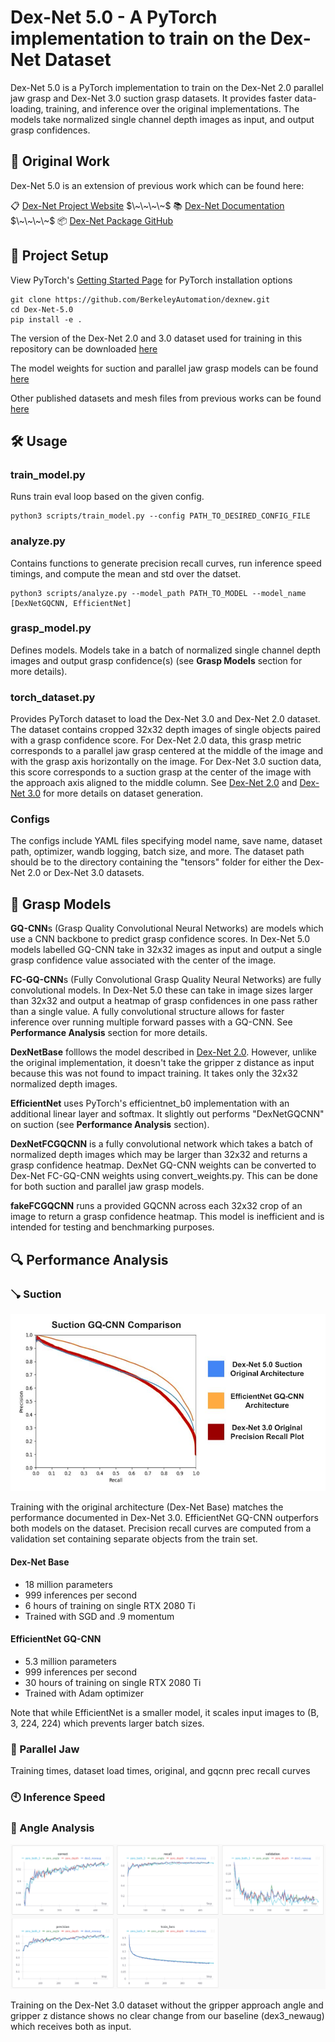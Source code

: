 # Dex-Net 5.0 - A PyTorch implementation to train on the Dex-Net Dataset
Dex-Net 5.0 is a PyTorch implementation to train on the Dex-Net 2.0 parallel jaw grasp and Dex-Net 3.0 suction grasp datasets. It provides faster data-loading, training, and inference over the original implementations. The models take normalized single channel depth images as input, and output grasp confidences.

## 📝 Original Work
Dex-Net 5.0 is an extension of previous work which can be found here:

📋 [Dex-Net Project Website](https://berkeleyautomation.github.io/dex-net/) $\~\~\~\~$ 📚 [Dex-Net Documentation](https://berkeleyautomation.github.io/dex-net/code.html)  $\~\~\~\~$ 📦 [Dex-Net Package GitHub](https://github.com/BerkeleyAutomation/dex-net)

## 🚧 Project Setup

View PyTorch's [Getting Started Page](https://pytorch.org/get-started/locally/) for PyTorch installation options

```
git clone https://github.com/BerkeleyAutomation/dexnew.git
cd Dex-Net-5.0
pip install -e .
```

The version of the Dex-Net 2.0 and 3.0 dataset used for training in this repository can be downloaded [here](https://drive.google.com/file/d/1sQakDHBZDr9tZECQH6xS0BnhzS5nNRJG/view?usp=sharing) 

The model weights for suction and parallel jaw grasp models can be found [here](https://drive.google.com/drive/folders/1FKs4O_Ss6NIEOa5PqrsZL8kbmZ_JxkuB?usp=sharing)

Other published datasets and mesh files from previous works can be found [here](https://drive.google.com/drive/u/1/folders/1-6o1-AlZs-1WWLreMa1mbWnXoeIEi14t)


## 🛠️ Usage

### train_model.py

Runs train eval loop based on the given config.

```
python3 scripts/train_model.py --config PATH_TO_DESIRED_CONFIG_FILE
```

### analyze.py

Contains functions to generate precision recall curves, run inference speed timings, and compute the mean and std over the datset.
```
python3 scripts/analyze.py --model_path PATH_TO_MODEL --model_name [DexNetGQCNN, EfficientNet]
```

### grasp_model.py

Defines models. Models take in a batch of normalized single channel depth images and output grasp confidence(s) (see **Grasp Models** section for more details).

### torch_dataset.py

Provides PyTorch dataset to load the Dex-Net 3.0 and Dex-Net 2.0 dataset. The dataset contains cropped 32x32 depth images of single objects paired with a grasp confidence score. For Dex-Net 2.0 data, this grasp metric corresponds to a parallel jaw grasp centered at the middle of the image and with the grasp axis horizontally on the image. For Dex-Net 3.0 suction data, this score corresponds to a suction grasp at the center of the image with the approach axis aligned to the middle column. See [Dex-Net 2.0](https://arxiv.org/abs/1703.09312) and [Dex-Net 3.0](https://arxiv.org/abs/1709.06670) for more details on dataset generation.

### Configs

The configs include YAML files specifying model name, save name, dataset path, optimizer, wandb logging, batch size, and more. The dataset path should be to the directory containing the "tensors" folder for either the Dex-Net 2.0 or Dex-Net 3.0 datasets.

## 🧠 Grasp Models

**GQ-CNN**s (Grasp Quality Convolutional Neural Networks) are models which use a CNN backbone to predict grasp confidence scores. In Dex-Net 5.0 models labelled GQ-CNN take in 32x32 images as input and output a single grasp confidence value associated with the center of the image.

**FC-GQ-CNN**s (Fully Convolutional Grasp Quality Neural Networks) are fully convolutional models. In Dex-Net 5.0 these can take in image sizes larger than 32x32 and output a heatmap of grasp confidences in one pass rather than a single value. A fully convolutional structure allows for faster inference over running multiple forward passes with a GQ-CNN. See **Performance Analysis** section for more details.

**DexNetBase** folllows the model described in [Dex-Net 2.0](https://arxiv.org/pdf/1703.09312.pdf). However, unlike the original implementation, it doesn't take the gripper z distance as input because this was not found to impact training. It takes only the 32x32 normalized depth images. 

**EfficientNet** uses PyTorch's efficientnet_b0 implementation with an additional linear layer and softmax. It slightly out performs "DexNetGQCNN" on suction (see **Performance Analysis** section).

**DexNetFCGQCNN** is a fully convolutional network which takes a batch of normalized depth images which may be larger than 32x32 and returns a grasp confidence heatmap. DexNet GQ-CNN weights can be converted to Dex-Net FC-GQ-CNN weights using convert_weights.py. This can be done for both suction and parallel jaw grasp models.

**fakeFCGQCNN** runs a provided GQCNN across each 32x32 crop of an image to return a grasp confidence heatmap. This model is inefficient and is intended for testing and benchmarking purposes.

## 🔍 Performance Analysis

### 🪠 Suction
![suction precision recall curve comparison](README_Images/Suction_GQCNN_Comparison)

Training with the original architecture (Dex-Net Base) matches the performance documented in Dex-Net 3.0. EfficientNet GQ-CNN outperfors both models on the dataset. Precision recall curves are computed from a validation set containing separate objects from the train set.

#### Dex-Net Base
- 18 million parameters
- 999 inferences per second
- 6 hours of training on single RTX 2080 Ti
- Trained with SGD and .9 momentum

#### EfficientNet GQ-CNN
- 5.3 million parameters
- 999 inferences per second
- 30 hours of training on single RTX 2080 Ti
- Trained with Adam optimizer

Note that while EfficientNet is a smaller model, it scales input images to (B, 3, 224, 224) which prevents larger batch sizes.


### 🦈 Parallel Jaw
Training times, dataset load times, original, and gqcnn prec recall curves

### 🕙 Inference Speed

### 📐 Angle Analysis
![training with and without angle and z distance comparison](README_Images/AngleNoAnglePlot.png)

Training on the Dex-Net 3.0 dataset without the gripper approach angle and gripper z distance shows no clear change from our baseline (dex3_newaug) which receives both as input.

